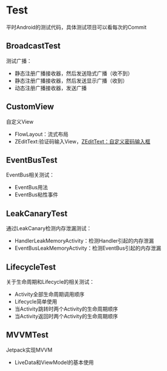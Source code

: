 # Test
平时Android的测试代码，具体测试项目可以看每次的Commit

## BroadcastTest
测试广播：
- 静态注册广播接收器，然后发送隐式广播（收不到）  
- 静态注册广播接收器，然后发送显示广播（收到）  
- 动态注册广播接收器，发送广播

## CustomView
自定义View
- FlowLayout：流式布局  
- ZEditText:验证码输入View，[ZEditText：自定义密码输入框](https://blog.csdn.net/u011315960/article/details/107918423)

## EventBusTest
EventBus相关测试：
- EventBus用法
- EventBus粘性事件

## LeakCanaryTest
通过LeakCanary检测内存泄漏测试：
- HandlerLeakMemoryActivity：检测Handler引起的内存泄漏  
- EventBusLeakMemoryActivity：检测EventBus引起的内存泄漏

## LifecycleTest
关于生命周期和Lifecycle的相关测试：
- Activity全部生命周期调用顺序
- Lifecycle简单使用
- 当Activity跳转时两个Activity的生命周期顺序
- 当Activity返回时两个Activity的生命周期顺序

## MVVMTest
Jetpack实现MVVM
- LiveData和ViewModel的基本使用
